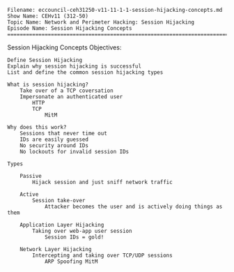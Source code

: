     Filename: eccouncil-ceh31250-v11-11-1-1-session-hijacking-concepts.md
    Show Name: CEHv11 (312-50)
    Topic Name: Network and Perimeter Hacking: Session Hijacking
    Episode Name: Session Hijacking Concepts ================================================================================

Session Hijacking Concepts
Objectives:

    Define Session Hijacking
    Explain why session hijacking is successful
    List and define the common session hijacking types

    What is session hijacking?
        Take over of a TCP coversation
        Impersonate an authenticated user
            HTTP
            TCP
                MitM

    Why does this work?
        Sessions that never time out
        IDs are easily guessed
        No security around IDs
        No lockouts for invalid session IDs

    Types

        Passive
            Hijack session and just sniff network traffic

        Active
            Session take-over
                Attacker becomes the user and is actively doing things as them

        Application Layer Hijacking
            Taking over web-app user session
                Session IDs = gold!

        Network Layer Hijacking
            Intercepting and taking over TCP/UDP sessions
                ARP Spoofing MitM
